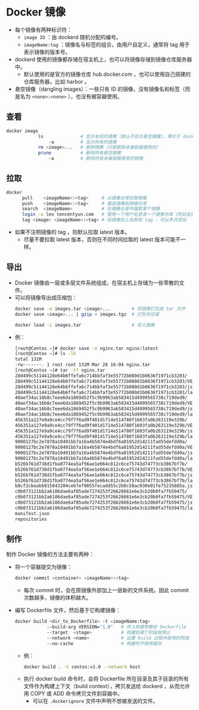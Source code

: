# Docker 镜像

- 每个镜像有两种标识符：
  - `image ID` ：由 dockerd 随机分配的编号。
  - `imageName:tag` ：镜像名与标签的组合，由用户自定义，通常将 tag 用于表示镜像的版本号。
- dockerd 使用的镜像都存储在宿主机上，也可以将镜像存储到镜像仓库服务器中。
  - 默认使用的是官方的镜像仓库 hub.docker.com ，也可以使用自己搭建的仓库服务器，比如 harbor 。
- 悬空镜像（dangling images）：一些只有 ID 的镜像，没有镜像名和标签（而是名为 `<none>:<none>` ），也没有被容器使用。

## 查看

```sh
docker image
            ls              # 显示本机的镜像（默认不显示悬空镜像）。等价于 docker images 命令
                -a          # 显示所有的镜像
            rm <image>...   # 删除镜像（只能删除未被容器使用的）
            prune           # 删除所有悬空镜像
                -a          # 删除所有未被容器使用的镜像
```

## 拉取

```sh
docker
      pull    <imageName>:<tag>     # 从镜像仓库拉取镜像
      push    <imageName>:<tag>     # 推送镜像到镜像仓库
      search  <imageName>           # 在镜像仓库中搜索某个镜像
      login -u leo tencentyun.com   # 使用一个用户名登录一个镜像仓库（然后会提示输入密码）
      tag <image> <imageName>:<tag> # 给镜像加上名称和 tag ，可以多次添加
```
- 如果不注明镜像的 tag ，则默认拉取 latest 版本。
  - 尽量不要拉取 latest 版本，否则在不同时间拉取的 latest 版本可能不一样。

## 导出

- Docker 镜像由一层或多层文件系统组成，在宿主机上存储为一些零散的文件。
- 可以将镜像导出成压缩包：
  ```sh
  docker save -o images.tar <image>...        # 将镜像打包成 tar 文件
  docker save <image>... | gzip > images.tgz  # 打包并压缩

  docker load -i images.tar                   # 导入镜像
  ```
- 例：
  ```sh
  [root@Centos ~]# docker save -o nginx.tar nginx:latest
  [root@Centos ~]# ls -lh
  total 131M
  -rw-------. 1 root root 131M Mar 28 16:04 nginx.tar
  [root@Centos ~]# tar -tf nginx.tar
  28d499c51144128e64b6ffefa6c714bbfaf3e55772b080d1b0636f1971cb3203/           # 每个目录对应一层 layer
  28d499c51144128e64b6ffefa6c714bbfaf3e55772b080d1b0636f1971cb3203/VERSION
  28d499c51144128e64b6ffefa6c714bbfaf3e55772b080d1b0636f1971cb3203/json
  28d499c51144128e64b6ffefa6c714bbfaf3e55772b080d1b0636f1971cb3203/layer.tar  # layer 包含的文件
  40aef34ac16b8c7eee6da1869452f5c9b9963ab583415d4999565738c719ded9/
  40aef34ac16b8c7eee6da1869452f5c9b9963ab583415d4999565738c719ded9/VERSION
  40aef34ac16b8c7eee6da1869452f5c9b9963ab583415d4999565738c719ded9/json
  40aef34ac16b8c7eee6da1869452f5c9b9963ab583415d4999565738c719ded9/layer.tar
  456351a127e9a9ce4cc79f7f6ad9f401d1714e514780f1603fa0b263119e329b/
  456351a127e9a9ce4cc79f7f6ad9f401d1714e514780f1603fa0b263119e329b/VERSION
  456351a127e9a9ce4cc79f7f6ad9f401d1714e514780f1603fa0b263119e329b/json
  456351a127e9a9ce4cc79f7f6ad9f401d1714e514780f1603fa0b263119e329b/layer.tar
  9000127bc2e7878a10491bb7a16a4b5874e4bdf6a01952d14211fad55defdd0a/
  9000127bc2e7878a10491bb7a16a4b5874e4bdf6a01952d14211fad55defdd0a/VERSION
  9000127bc2e7878a10491bb7a16a4b5874e4bdf6a01952d14211fad55defdd0a/json
  9000127bc2e7878a10491bb7a16a4b5874e4bdf6a01952d14211fad55defdd0a/layer.tar
  b526b761d738d1fba0774ea5af56ae1e664c812c6ce75743d74773cb3867bf7b/
  b526b761d738d1fba0774ea5af56ae1e664c812c6ce75743d74773cb3867bf7b/VERSION
  b526b761d738d1fba0774ea5af56ae1e664c812c6ce75743d74773cb3867bf7b/json
  b526b761d738d1fba0774ea5af56ae1e664c812c6ce75743d74773cb3867bf7b/layer.tar
  b8cf2cbeabb915843204ceb7ef0055fecadd55c2b0c58ac030e01fe75235885a.json
  c0b073121bb2a6106dae6af85ade7274253f26626661e6e3cb20b0fa7fb59475/
  c0b073121bb2a6106dae6af85ade7274253f26626661e6e3cb20b0fa7fb59475/VERSION
  c0b073121bb2a6106dae6af85ade7274253f26626661e6e3cb20b0fa7fb59475/json
  c0b073121bb2a6106dae6af85ade7274253f26626661e6e3cb20b0fa7fb59475/layer.tar
  manifest.json                                                               # 镜像的配置文件，记录了镜像名、各个 layer 的位置
  repositories
  ```

## 制作

制作 Docker 镜像的方法主要有两种：
- 将一个容器提交为镜像：
    ```sh
    docker commit <container> <imageName>:<tag>
    ```
  - 每次 commit 时，会在原镜像外部加上一层新的文件系统。因此 commit 次数越多，镜像的体积越大。

- 编写 Dockerfile 文件，然后基于它构建镜像：
    ```sh
    docker build <dir_to_Dockerfile> -t <imageName:tag>
                --build-arg VERSION="1.0"   # 传入构建参数给 Dockerfile
                --target  <stage>           # 构建到某个阶段就停止
                --network <name>            # 设置 build 过程中使用的网络
                --no-cache                  # 构建时不使用缓存
    ```
  - 例：
    ```sh
    docker build . -t centos:v1.0 --network host
    ```
  - 执行 docker build 命令时，会将 Dockerfile 所在目录及其子目录的所有文件作为构建上下文（build context），拷贝发送给 dockerd ，从而允许用 COPY 或 ADD 命令拷贝文件到容器中。
    - 可以在 `.dockerignore` 文件中声明不想被发送的文件。
